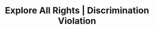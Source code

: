 ---
title: Explore All Rights | Discrimination Violation
layout: entitlement
experience: "I was discriminated against based on my disability."
right: equality-rights

entitlement:
  - header: You have the right to be treated equally.
  - description: You have a right to be treated equally regardless of a disability if you are qualified for a job in the private sector (if the employer has 15 or more employees) and in state, local and federal governments. You have a right to complain about discrimination, file a charge of discrimination, and participate in an employment discrimination investigation or lawsuit. You have a right to  reasonable accommodations for any known physical or mental limitations resulting from a disability if you are otherwise qualified, unless doing so would impose an undue hardship on the operation of the employer's business.

actions:
  - { header: "File a charge to protect yourself.", description: "You have a right to be treated equally, start by filing a charge with the Equal Employment Opportunity Commission.", id: "eeoc-claim", cta: "File Now" }

---